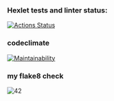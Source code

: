 ### Hexlet tests and linter status:
[![Actions Status](https://github.com/alexoleshk/python-project-lvl1/workflows/hexlet-check/badge.svg)](https://github.com/alexoleshk/python-project-lvl1/actions)
### codeclimate
[![Maintainability](https://api.codeclimate.com/v1/badges/a99a88d28ad37a79dbf6/maintainability)](https://codeclimate.com/github/codeclimate/codeclimate/maintainability)

### my flake8 check
![42](https://github.com/alexoleshk/python-project-lvl1/actions/workflows/linter.yml/badge.svg)